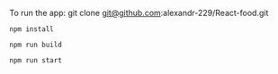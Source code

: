 To run the app:
git clone git@github.com:alexandr-229/React-food.git

    npm install

    npm run build

    npm run start
